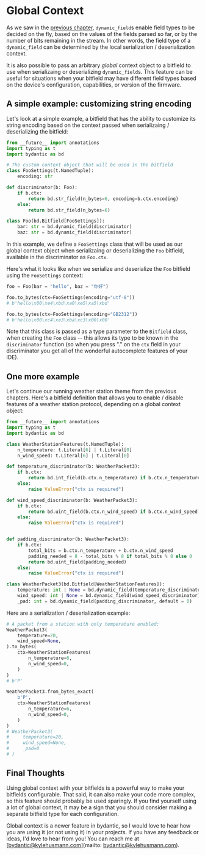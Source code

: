 # Global Context

As we saw in the [previous chapter](complex-data-structures), `dynamic_field`s
enable field types to be decided on the fly, based on the values of the fields
parsed so far, or by the number of bits remaining in the stream. In other words,
the field type of a `dynamic_field` can be determined by the local serialization
/ deserialization context.

It is also possible to pass an arbitrary _global_ context object to a bitfield
to use when serializaing or deserializing `dynamic_field`s. This feature can be
useful for situations when your bitfield may have different field types based on
the device's configuration, capabilities, or version of the firmware.

## A simple example: customizing string encoding

Let's look at a simple example, a bitfield that has the ability to customize its
string encoding based on the context passed when serializaing / deserializing
the bitfield:

```python
from __future__ import annotations
import typing as t
import bydantic as bd

# The custom context object that will be used in the bitfield
class FooSettings(t.NamedTuple):
    encoding: str

def discriminator(b: Foo):
    if b.ctx:
        return bd.str_field(n_bytes=6, encoding=b.ctx.encoding)
    else:
        return bd.str_field(n_bytes=6)

class Foo(bd.Bitfield[FooSettings]):
    bar: str = bd.dynamic_field(discriminator)
    baz: str = bd.dynamic_field(discriminator)
```

In this example, we define a `FooSettings` class that will be used as our global
context object when serializaing or deserializing the `Foo` bitfield, available
in the discriminator as `Foo.ctx`.

Here's what it looks like when we serialize and deserialize the `Foo` bitfield
using the `FooSettings` context:

```python
foo = Foo(bar = "hello", baz = "你好")

foo.to_bytes(ctx=FooSettings(encoding="utf-8"))
# b'hello\x00\xe4\xbd\xa0\xe5\xa5\xbd'

foo.to_bytes(ctx=FooSettings(encoding="GB2312"))
# b'hello\x00\xc4\xe3\xba\xc3\x00\x00'
```

Note that this class is passed as a type parameter to the `Bitfield` class, when
creating the `Foo` class -- this allows its type to be known in the
`discriminator` function (so when you press "." on the `ctx` field in your
discriminator you get all of the wonderful autocomplete features of your IDE).

## One more example

Let's continue our running weather station theme from the previous chapters.
Here's a bitfield definition that allows you to enable / disable features of a
weather station protocol, depending on a global context object:

```python
from __future__ import annotations
import typing as t
import bydantic as bd

class WeatherStationFeatures(t.NamedTuple):
    n_temperature: t.Literal[6] | t.Literal[0]
    n_wind_speed: t.Literal[6] | t.Literal[0]

def temperature_discriminator(b: WeatherPacket3):
    if b.ctx:
        return bd.int_field(b.ctx.n_temperature) if b.ctx.n_temperature else None
    else:
        raise ValueError("ctx is required")

def wind_speed_discriminator(b: WeatherPacket3):
    if b.ctx:
        return bd.uint_field(b.ctx.n_wind_speed) if b.ctx.n_wind_speed else None
    else:
        raise ValueError("ctx is required")


def padding_discriminator(b: WeatherPacket3):
    if b.ctx:
        total_bits = b.ctx.n_temperature + b.ctx.n_wind_speed
        padding_needed = 8 - total_bits % 8 if total_bits % 8 else 0
        return bd.uint_field(padding_needed)
    else:
        raise ValueError("ctx is required")

class WeatherPacket3(bd.Bitfield[WeatherStationFeatures]):
    temperature: int | None = bd.dynamic_field(temperature_discriminator)
    wind_speed: int | None = bd.dynamic_field(wind_speed_discriminator)
    _pad: int = bd.dynamic_field(padding_discriminator, default = 0)
```

Here are a serialization / deserialization example:

```python
# A packet from a station with only temperature enabled:
WeatherPacket3(
    temperature=20,
    wind_speed=None,
).to_bytes(
    ctx=WeatherStationFeatures(
        n_temperature=6,
        n_wind_speed=0,
    )
)
# b'P'

WeatherPacket3.from_bytes_exact(
    b'P',
    ctx=WeatherStationFeatures(
        n_temperature=6,
        n_wind_speed=0,
    )
)
# WeatherPacket3(
#     temperature=20,
#     wind_speed=None,
#     _pad=0
# )
```

## Final Thoughts

Using global context with your bitfields is a powerful way to make your
bitfields configurable. That said, it can also make your code more complex, so
this feature should probably be used sparingly. If you find yourself using a lot
of global context, it may be a sign that you should consider making a separate
bitfield type for each configuration.

Global context is a newer feature in bydantic, so I would love to hear how you
are using it (or not using it) in your projects. If you have any feedback or
ideas, I'd love to hear from you! You can reach me at
[bydantic@kylehusmann.com](mailto: bydantic@kylehusmann.com).
